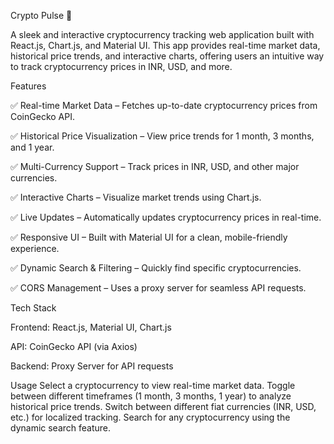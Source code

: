 Crypto Pulse 🚀

A sleek and interactive cryptocurrency tracking web application built with React.js, Chart.js, and Material UI. This app provides real-time market data, historical price trends, and interactive charts, offering users an intuitive way to track cryptocurrency prices in INR, USD, and more.

Features

✅ Real-time Market Data – Fetches up-to-date cryptocurrency prices from CoinGecko API.

✅ Historical Price Visualization – View price trends for 1 month, 3 months, and 1 year.

✅ Multi-Currency Support – Track prices in INR, USD, and other major currencies.

✅ Interactive Charts – Visualize market trends using Chart.js.

✅ Live Updates – Automatically updates cryptocurrency prices in real-time.

✅ Responsive UI – Built with Material UI for a clean, mobile-friendly experience.

✅ Dynamic Search & Filtering – Quickly find specific cryptocurrencies.

✅ CORS Management – Uses a proxy server for seamless API requests.

Tech Stack

Frontend: React.js, Material UI, Chart.js

API: CoinGecko API (via Axios)

Backend: Proxy Server for API requests

Usage
Select a cryptocurrency to view real-time market data.
Toggle between different timeframes (1 month, 3 months, 1 year) to analyze historical price trends.
Switch between different fiat currencies (INR, USD, etc.) for localized tracking.
Search for any cryptocurrency using the dynamic search feature.

